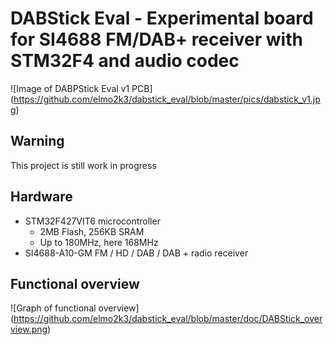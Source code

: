 # DABStick Eval - Experimental board for SI4688 FM/DAB+ receiver with STM32F4 and audio codec

![Image of DABPStick Eval v1 PCB]
(https://github.com/elmo2k3/dabstick_eval/blob/master/pics/dabstick_v1.jpg)

## Warning

This project is still work in progress

## Hardware

* STM32F427VIT6 microcontroller
  * 2MB Flash, 256KB SRAM
  * Up to 180MHz, here 168MHz
* SI4688-A10-GM FM / HD / DAB / DAB + radio receiver

## Functional overview

![Graph of functional overview]
(https://github.com/elmo2k3/dabstick_eval/blob/master/doc/DABStick_overview.png)

